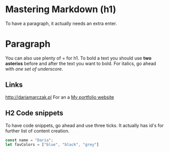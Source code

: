 # Mastering Markdown (h1)
To have a paragraph, it actually needs an extra enter.

Paragraph
========
You can also use plenty of = for h1.
To bold a text you should use **two asterixs** before and after the text you want to bold. For italics, go ahead with _one set of underscore_. 

## Links
<http://dariamarczak.pl>
For an a [My portfolio website](http://dariamarczak.pl)

## H2 Code snippets
To have code snippets, go ahead and use three ticks. It actually has id's for further list of content creation.

```javascript
const name = "Daria";
let favColors = ["blue", "black", "grey"]
```
